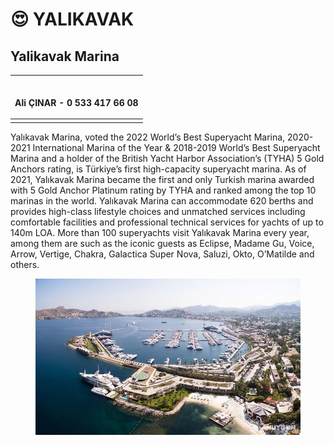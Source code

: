# 😍 YALIKAVAK

## Yalikavak Marina

| <p><br>Ali ÇINAR - 0 533 417 66 08</p> |
| -------------------------------------- |
|                                        |

Yalıkavak Marina, voted the 2022 World’s Best Superyacht Marina, 2020-2021 International Marina of the Year & 2018-2019 World’s Best Superyacht Marina and a holder of the British Yacht Harbor Association’s (TYHA) 5 Gold Anchors rating, is Türkiye’s first high-capacity superyacht marina. As of 2021, Yalıkavak Marina became the first and only Turkish marina awarded with 5 Gold Anchor Platinum rating by TYHA and ranked among the top 10 marinas in the world. Yalıkavak Marina can accommodate 620 berths and provides high-class lifestyle choices and unmatched services including comfortable facilities and professional technical services for yachts of up to 140m LOA. More than 100 superyachts visit Yalıkavak Marina every year, among them are such as the iconic guests as Eclipse, Madame Gu, Voice, Arrow, Vertige, Chakra, Galactica Super Nova, Saluzi, Okto, O’Matilde and others.

<figure><img src="../.gitbook/assets/yalikavak-marina-beach-hotel-mugla-genel-38243868.webp" alt=""><figcaption></figcaption></figure>

